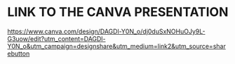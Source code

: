 # LINK TO THE CANVA PRESENTATION

https://www.canva.com/design/DAGDl-Y0N_o/dj0duSxNOHuOJy9L-G3uow/edit?utm_content=DAGDl-Y0N_o&utm_campaign=designshare&utm_medium=link2&utm_source=sharebutton